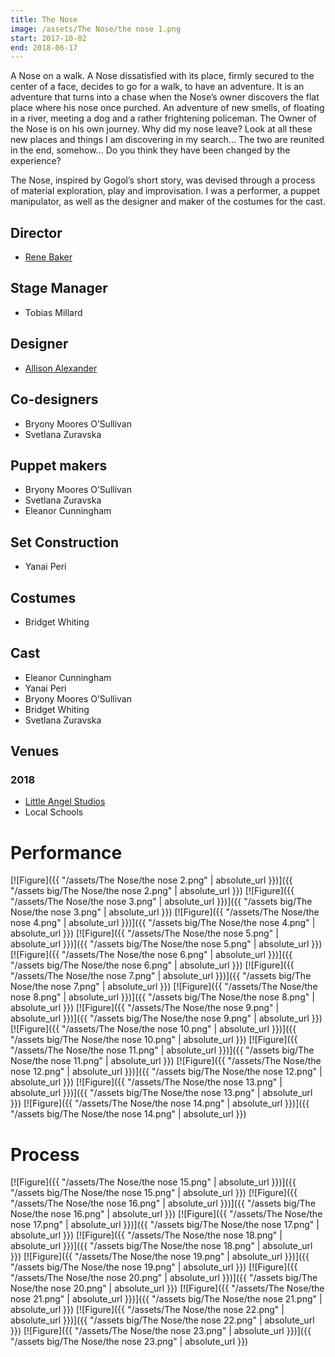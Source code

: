 ```yaml
---
title: The Nose
image: /assets/The Nose/the nose 1.png
start: 2017-10-02
end: 2018-06-17
---
```


<!-- this is a potential header item: background: "image" -->

A Nose on a walk.
A Nose dissatisfied with its place, firmly secured to the center of a face, decides to go for a walk, to have an adventure. It is an adventure that turns into a chase when the Nose’s owner discovers the flat place where his nose once purched. An adventure of new smells, of floating in a river, meeting a dog and a rather frightening policeman. The Owner of the Nose is on his own journey. Why did my nose leave? Look at all these new places and things I am discovering in my search...
The two are reunited in the end, somehow... Do you think they have been changed by the experience?

The Nose, inspired by Gogol’s short story, was devised through a process of material exploration, play and improvisation.
I was a performer, a puppet manipulator, as well as the designer and maker of the costumes for the cast.

## Director

- [Rene Baker](https://renebaker.org)

## Stage Manager

- Tobias Millard

## Designer

- [Allison Alexander](http://www.alisonalexander.com)

## Co-designers

- Bryony Moores O’Sullivan
- Svetlana Zuravska

## Puppet makers

- Bryony Moores O’Sullivan
- Svetlana Zuravska
- Eleanor Cunningham

## Set Construction

- Yanai Peri

## Costumes

- Bridget Whiting

## Cast

- Eleanor Cunningham
- Yanai Peri
- Bryony Moores O’Sullivan
- Bridget Whiting
- Svetlana Zuravska

## Venues

### 2018

- [Little Angel Studios](https://littleangeltheatre.com)
- Local Schools

# Performance

[![Figure]({{ "/assets/The Nose/the nose 2.png" | absolute_url }})]({{ "/assets big/The Nose/the nose 2.png" | absolute_url }})
[![Figure]({{ "/assets/The Nose/the nose 3.png" | absolute_url }})]({{ "/assets big/The Nose/the nose 3.png" | absolute_url }})
[![Figure]({{ "/assets/The Nose/the nose 4.png" | absolute_url }})]({{ "/assets big/The Nose/the nose 4.png" | absolute_url }})
[![Figure]({{ "/assets/The Nose/the nose 5.png" | absolute_url }})]({{ "/assets big/The Nose/the nose 5.png" | absolute_url }})
[![Figure]({{ "/assets/The Nose/the nose 6.png" | absolute_url }})]({{ "/assets big/The Nose/the nose 6.png" | absolute_url }})
[![Figure]({{ "/assets/The Nose/the nose 7.png" | absolute_url }})]({{ "/assets big/The Nose/the nose 7.png" | absolute_url }})
[![Figure]({{ "/assets/The Nose/the nose 8.png" | absolute_url }})]({{ "/assets big/The Nose/the nose 8.png" | absolute_url }})
[![Figure]({{ "/assets/The Nose/the nose 9.png" | absolute_url }})]({{ "/assets big/The Nose/the nose 9.png" | absolute_url }})
[![Figure]({{ "/assets/The Nose/the nose 10.png" | absolute_url }})]({{ "/assets big/The Nose/the nose 10.png" | absolute_url }})
[![Figure]({{ "/assets/The Nose/the nose 11.png" | absolute_url }})]({{ "/assets big/The Nose/the nose 11.png" | absolute_url }})
[![Figure]({{ "/assets/The Nose/the nose 12.png" | absolute_url }})]({{ "/assets big/The Nose/the nose 12.png" | absolute_url }})
[![Figure]({{ "/assets/The Nose/the nose 13.png" | absolute_url }})]({{ "/assets big/The Nose/the nose 13.png" | absolute_url }})
[![Figure]({{ "/assets/The Nose/the nose 14.png" | absolute_url }})]({{ "/assets big/The Nose/the nose 14.png" | absolute_url }})

# Process

[![Figure]({{ "/assets/The Nose/the nose 15.png" | absolute_url }})]({{ "/assets big/The Nose/the nose 15.png" | absolute_url }})
[![Figure]({{ "/assets/The Nose/the nose 16.png" | absolute_url }})]({{ "/assets big/The Nose/the nose 16.png" | absolute_url }})
[![Figure]({{ "/assets/The Nose/the nose 17.png" | absolute_url }})]({{ "/assets big/The Nose/the nose 17.png" | absolute_url }})
[![Figure]({{ "/assets/The Nose/the nose 18.png" | absolute_url }})]({{ "/assets big/The Nose/the nose 18.png" | absolute_url }})
[![Figure]({{ "/assets/The Nose/the nose 19.png" | absolute_url }})]({{ "/assets big/The Nose/the nose 19.png" | absolute_url }})
[![Figure]({{ "/assets/The Nose/the nose 20.png" | absolute_url }})]({{ "/assets big/The Nose/the nose 20.png" | absolute_url }})
[![Figure]({{ "/assets/The Nose/the nose 21.png" | absolute_url }})]({{ "/assets big/The Nose/the nose 21.png" | absolute_url }})
[![Figure]({{ "/assets/The Nose/the nose 22.png" | absolute_url }})]({{ "/assets big/The Nose/the nose 22.png" | absolute_url }})
[![Figure]({{ "/assets/The Nose/the nose 23.png" | absolute_url }})]({{ "/assets big/The Nose/the nose 23.png" | absolute_url }})

